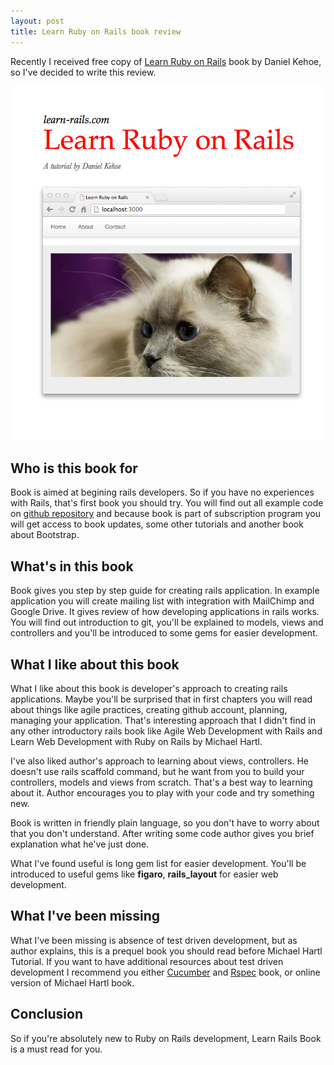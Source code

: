 ```yaml
---
layout: post
title: Learn Ruby on Rails book review
---
```


Recently I received free copy of [Learn Ruby on Rails](http://learn-rails.com/learn-ruby-on-rails.html) book by Daniel Kehoe, so I've
decided to write this review.

<a href="http://learn-rails.com/learn-ruby-on-rails.html"><img class="book"
src="/images/learn-rails-book-cover.jpg" alt="learn ruby on rails"></a>

## Who is this book for

Book is aimed at begining rails developers. So if you have no experiences
with Rails, that's first book you should try. You will find out all example
code on [github repository](https://github.com/RailsApps/learn-rails) and because book is part of subscription program
you will get access to book updates, some other tutorials and another book
about Bootstrap.

## What's in this book

Book gives you step by step guide for creating rails application. In example application you will create mailing list with integration with MailChimp and Google Drive. It gives review of how developing applications in rails works.
You will find out introduction to git, you'll be explained to models, views
and controllers and you'll be introduced to some gems for easier development. 

## What I like about this book

What I like about this book is developer's approach to creating rails applications.
Maybe you'll be surprised that in first chapters you will read about things
like agile practices, creating github account, planning, managing your
application. That's interesting approach that I didn't find in any other
introductory rails book like Agile Web Development with Rails and Learn Web
Development with Ruby on Rails by Michael Hartl. 

I've also liked author's approach to learning about views, controllers. He doesn't use rails scaffold command, but he want from you to
build your controllers, models and views from scratch. That's a best way to
learning about it. Author encourages you to play with your code and try
something new.

Book is written in friendly plain language, so you don't have to worry about
that you don't understand. After writing some code author gives you brief
explanation what he've just done. 

What I've found useful is long gem list for easier development. You'll be
introduced to useful gems like **figaro**, **rails_layout** for easier web
development. 

## What I've been missing

What I've been missing is absence of test driven development, but as author
explains, this is a prequel book you should read before Michael Hartl Tutorial. If you want to have additional resources about test driven development I recommend you either
[Cucumber](http://www.amazon.com/The-Cucumber-Book-Behaviour-Driven-Development/dp/1934356808)
and
[Rspec](http://www.amazon.com/RSpec-Book-Behaviour-Development-Cucumber/dp/1934356379/ref=sr_1_1?s=books&ie=UTF8&qid=1397032931&sr=1-1&keywords=rspec) book, or online version of Michael Hartl book.

## Conclusion

So if you're absolutely new to Ruby on Rails development, Learn Rails Book is a
must read for you.

